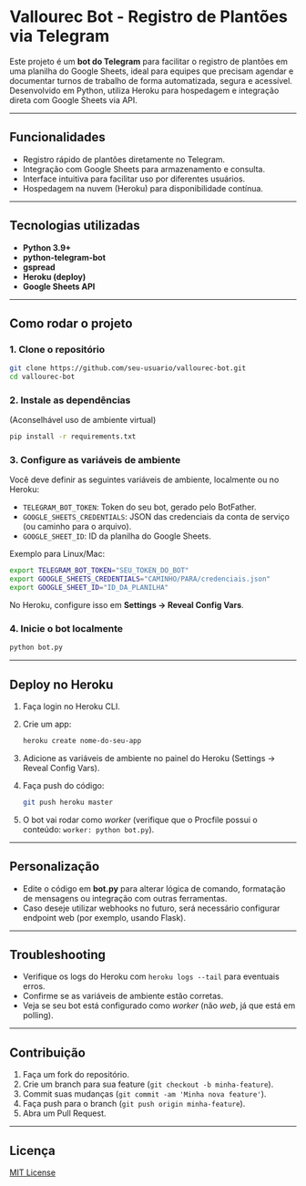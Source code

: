 # Vallourec Bot - Registro de Plantões via Telegram

Este projeto é um **bot do Telegram** para facilitar o registro de plantões em uma planilha do Google Sheets, ideal para equipes que precisam agendar e documentar turnos de trabalho de forma automatizada, segura e acessível.  
Desenvolvido em Python, utiliza Heroku para hospedagem e integração direta com Google Sheets via API.

---

## Funcionalidades

- Registro rápido de plantões diretamente no Telegram.
- Integração com Google Sheets para armazenamento e consulta.
- Interface intuitiva para facilitar uso por diferentes usuários.
- Hospedagem na nuvem (Heroku) para disponibilidade contínua.

---

## Tecnologias utilizadas

- **Python 3.9+**
- **python-telegram-bot**
- **gspread**
- **Heroku (deploy)**
- **Google Sheets API**

---

## Como rodar o projeto

### 1. Clone o repositório

```bash
git clone https://github.com/seu-usuario/vallourec-bot.git
cd vallourec-bot
```

### 2. Instale as dependências

(Aconselhável uso de ambiente virtual)

```bash
pip install -r requirements.txt
```

### 3. Configure as variáveis de ambiente

Você deve definir as seguintes variáveis de ambiente, localmente ou no Heroku:

- `TELEGRAM_BOT_TOKEN`: Token do seu bot, gerado pelo BotFather.
- `GOOGLE_SHEETS_CREDENTIALS`: JSON das credenciais da conta de serviço (ou caminho para o arquivo).
- `GOOGLE_SHEET_ID`: ID da planilha do Google Sheets.

Exemplo para Linux/Mac:
```bash
export TELEGRAM_BOT_TOKEN="SEU_TOKEN_DO_BOT"
export GOOGLE_SHEETS_CREDENTIALS="CAMINHO/PARA/credenciais.json"
export GOOGLE_SHEET_ID="ID_DA_PLANILHA"
```

No Heroku, configure isso em **Settings → Reveal Config Vars**.

### 4. Inicie o bot localmente

```bash
python bot.py
```

---

## Deploy no Heroku

1. Faça login no Heroku CLI.

2. Crie um app:
   ```bash
   heroku create nome-do-seu-app
   ```
3. Adicione as variáveis de ambiente no painel do Heroku (Settings → Reveal Config Vars).

4. Faça push do código:
   ```bash
   git push heroku master
   ```
5. O bot vai rodar como *worker* (verifique que o Procfile possui o conteúdo: `worker: python bot.py`).

---

## Personalização

- Edite o código em **bot.py** para alterar lógica de comando, formatação de mensagens ou integração com outras ferramentas.
- Caso deseje utilizar webhooks no futuro, será necessário configurar endpoint web (por exemplo, usando Flask).

---

## Troubleshooting

- Verifique os logs do Heroku com `heroku logs --tail` para eventuais erros.
- Confirme se as variáveis de ambiente estão corretas.
- Veja se seu bot está configurado como *worker* (não *web*, já que está em polling).

---

## Contribuição

1. Faça um fork do repositório.
2. Crie um branch para sua feature (`git checkout -b minha-feature`).
3. Commit suas mudanças (`git commit -am 'Minha nova feature'`).
4. Faça push para o branch (`git push origin minha-feature`).
5. Abra um Pull Request.

---

## Licença

[MIT License](LICENSE)
